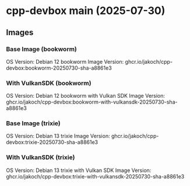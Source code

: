 # cpp-devbox main (2025-07-30)

## Images

### Base Image (bookworm)
OS Version:  Debian 12 bookworm
Image Version: ghcr.io/jakoch/cpp-devbox:bookworm-20250730-sha-a8861e3


### With VulkanSDK (bookworm)
OS Version:  Debian 12 bookworm with Vulkan SDK
Image Version: ghcr.io/jakoch/cpp-devbox:bookworm-with-vulkansdk-20250730-sha-a8861e3


### Base Image (trixie)
OS Version:  Debian 13 trixie
Image Version: ghcr.io/jakoch/cpp-devbox:trixie-20250730-sha-a8861e3


### With VulkanSDK (trixie)
OS Version:  Debian 13 trixie with Vulkan SDK
Image Version: ghcr.io/jakoch/cpp-devbox:trixie-with-vulkansdk-20250730-sha-a8861e3



